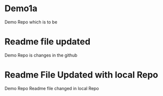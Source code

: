 # Demo1a
Demo Repo which is to be
# Readme file updated
Demo Repo is changes in the github
# Readme File Updated with local Repo
Demo Repo Readme file changed in local Repo
